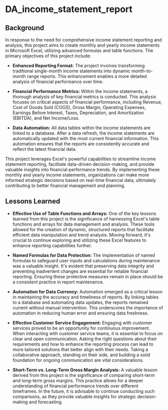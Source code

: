 # DA_income_statement_report

## Background

In response to the need for comprehensive income statement reporting and analysis, this project aims to create monthly and yearly income statements in Microsoft Excel, utilizing advanced formulas and table functions. The primary objectives of this project include:

- **Enhanced Reporting Format:** The project involves transforming traditional single-month income statements into dynamic month-to-month range reports. This enhancement enables a more detailed analysis of financial performance over time.

- **Financial Performance Metrics:** Within the income statements, a thorough analysis of key financial metrics is conducted. This analysis focuses on critical aspects of financial performance, including Revenue, Cost of Goods Sold (COGS), Gross Margin, Operating Expenses, Earnings Before Interest, Taxes, Depreciation, and Amortization (EBITDA), and Net Income/Loss.

- **Data Automation:** All data tables within the income statements are linked to a database. After a data refresh, the income statements are automatically updated with the most current financial information. This automation ensures that the reports are consistently accurate and reflect the latest financial data.

This project leverages Excel's powerful capabilities to streamline income statement reporting, facilitate data-driven decision-making, and provide valuable insights into financial performance trends. By implementing these monthly and yearly income statements, organizations can make more informed strategic decisions based on real-time financial data, ultimately contributing to better financial management and planning.

## Lessons Learned

- **Effective Use of Table Functions and Arrays:** One of the key lessons learned from this project is the significance of harnessing Excel's table functions and arrays for data management and analysis. These tools allowed for the creation of dynamic, structured reports that facilitate efficient data manipulation and trend analysis. Moving forward, it's crucial to continue exploring and utilizing these Excel features to enhance reporting capabilities further.

- **Named Formulas for Data Protection:** The implementation of named formulas to safeguard user inputs and calculations during maintenance was a valuable insight. It's evident that preserving data integrity and preventing inadvertent changes are essential for reliable financial reporting. Ensuring these protective measures remain in place should be a consistent practice in report maintenance.

- **Automation for Data Currency:** Automation emerged as a critical lesson in maintaining the accuracy and timeliness of reports. By linking tables to a database and automating data updates, the reports remained current without manual intervention. This underscores the importance of automation in reducing human error and ensuring data freshness.

- **Effective Customer Service Engagement:** Engaging with customer services proved to be an opportunity for continuous improvement. When interacting with customer service teams, it is essential to focus on clear and open communication. Asking the right questions about their requirements and how to enhance the reporting process can lead to more tailored solutions that better align with their needs. Taking a collaborative approach, standing on their side, and building a solid foundation for ongoing communication are vital considerations.

- **Short-Term vs. Long-Term Gross Margin Analysis:** A valuable lesson derived from this project is the significance of comparing short-term and long-term gross margins. This practice allows for a deeper understanding of financial performance trends over different timeframes. In the future, it is advisable to continue conducting such comparisons, as they provide valuable insights for strategic decision-making and forecasting.

